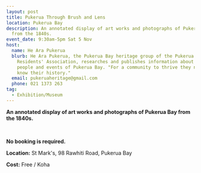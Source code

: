 ```yaml
---
layout: post
title: Pukerua Through Brush and Lens
location: Pukerua Bay
description: An annotated display of art works and photographs of Pukerua Bay
  from the 1840s.
event_date: 9:30am-5pm Sat 5 Nov
host:
  name: He Ara Pukerua
  blurb: He Ara Pukerua, the Pukerua Bay heritage group of the Pukerua Bay
    Residents' Association, researches and publishes information about the
    people and events of Pukerua Bay. "For a community to thrive they need to
    know their history."
  email: pukeruaheritage@gmail.com
  phone: 021 1373 263
tag:
  - Exhibition/Museum
---
```

**An annotated display of art works and photographs of Pukerua Bay from the 1840s.**

<br>


**No booking is required.**

**Location:** St Mark's, 98 Rawhiti Road, Pukerua Bay

**Cost:** Free / Koha